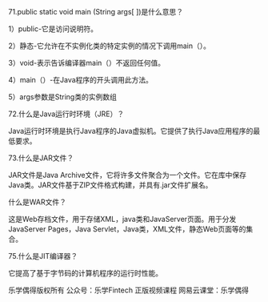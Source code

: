 71.public static void main (String args[ ])是什么意思？

1）public-它是访问说明符。

2）静态-它允许在不实例化类的特定实例的情况下调用main（）。

3）void-表示告诉编译器main（）不返回任何值。

4）main（）-在Java程序的开头调用此方法。

5）args参数是String类的实例数组



72.什么是Java运行时环境（JRE）？

Java运行时环境是执行Java程序的Java虚拟机。它提供了执行Java应用程序的最低要求。



73.什么是JAR文件？

JAR文件是Java Archive文件，它将许多文件聚合为一个文件。它在库中保存Java类。JAR文件基于ZIP文件格式构建，并具有.jar文件扩展名。



什么是WAR文件？

这是Web存档文件，用于存储XML，java类和JavaServer页面。用于分发JavaServer Pages，Java Servlet，Java类，XML文件，静态Web页面等的集合。



75.什么是JIT编译器？

它提高了基于字节码的计算机程序的运行时性能。



乐学偶得版权所有  公众号：乐学Fintech  正版视频课程 网易云课堂：乐学偶得 